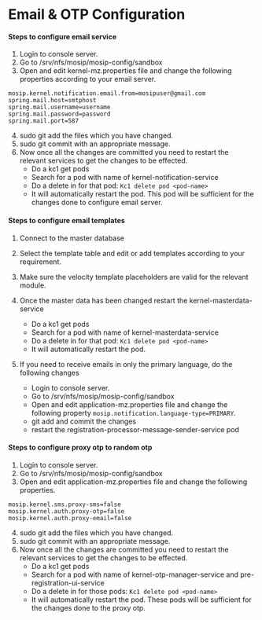 # Email & OTP Configuration

#### Steps to configure email service

1. Login to console server.
2. Go to /srv/nfs/mosip/mosip-config/sandbox
3. Open and edit kernel-mz.properties file and change the following properties according to your email server.
``` 
mosip.kernel.notification.email.from=mosipuser@gmail.com
spring.mail.host=smtphost
spring.mail.username=username
spring.mail.password=password
spring.mail.port=587
```
4. sudo git add the files which you have changed.
5. sudo git commit with an appropriate message.
6. Now once all the changes are committed you need to restart the relevant services to get the changes to be effected.
    - Do a kc1 get pods
    - Search for a pod with name of kernel-notification-service
    - Do a delete in for that pod: 
    ``` Kc1 delete pod <pod-name> ```
    - It will automatically restart the pod. This pod will be sufficient for the changes done to configure email server.

#### Steps to configure email templates

1. Connect to the master database
2. Select the template table and edit or add templates according to your requirement.
3. Make sure the velocity template placeholders are valid for the relevant module.
4. Once the master data has been changed restart the kernel-masterdata-service
    - Do a kc1 get pods
    - Search for a pod with name of kernel-masterdata-service
    - Do a delete in for that pod: 
    ``` Kc1 delete pod <pod-name> ```
    - It will automatically restart the pod.

5. If you need to receive emails in only the primary language, do the following changes
    - Login to console server.
    - Go to /srv/nfs/mosip/mosip-config/sandbox
	- Open and edit application-mz.properties file and change the following property ``` mosip.notification.language-type=PRIMARY ```.
    - git add and commit the changes
	- restart the registration-processor-message-sender-service pod

#### Steps to configure proxy otp to random otp

1. Login to console server.
2. Go to /srv/nfs/mosip/mosip-config/sandbox
3. Open and edit application-mz.properties file and change the following properties.
``` 
mosip.kernel.sms.proxy-sms=false
mosip.kernel.auth.proxy-otp=false
mosip.kernel.auth.proxy-email=false

```
4. sudo git add the files which you have changed.
5. sudo git commit with an appropriate message.
6. Now once all the changes are committed you need to restart the relevant services to get the changes to be effected.
    - Do a kc1 get pods
    - Search for a pod with name of kernel-otp-manager-service and pre-registration-ui-service
    - Do a delete in for those pods: 
    ``` Kc1 delete pod <pod-name> ```
    - It will automatically restart the pod. These pods will be sufficient for the changes done to the proxy otp.

